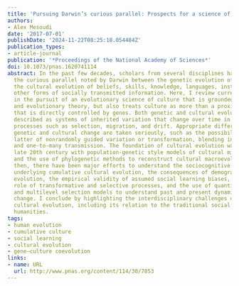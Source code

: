 ```yaml
---
title: 'Pursuing Darwin’s curious parallel: Prospects for a science of cultural evolution'
authors:
- Alex Mesoudi
date: '2017-07-01'
publishDate: '2024-11-22T08:25:18.054484Z'
publication_types:
- article-journal
publication: '*Proceedings of the National Academy of Sciences*'
doi: 10.1073/pnas.1620741114
abstract: In the past few decades, scholars from several disciplines have pursued
  the curious parallel noted by Darwin between the genetic evolution of species and
  the cultural evolution of beliefs, skills, knowledge, languages, institutions, and
  other forms of socially transmitted information. Here, I review current progress
  in the pursuit of an evolutionary science of culture that is grounded in both biological
  and evolutionary theory, but also treats culture as more than a proximate mechanism
  that is directly controlled by genes. Both genetic and cultural evolution can be
  described as systems of inherited variation that change over time in response to
  processes such as selection, migration, and drift. Appropriate differences between
  genetic and cultural change are taken seriously, such as the possibility in the
  latter of nonrandomly guided variation or transformation, blending inheritance,
  and one-to-many transmission. The foundation of cultural evolution was laid in the
  late 20th century with population-genetic style models of cultural microevolution,
  and the use of phylogenetic methods to reconstruct cultural macroevolution. Since
  then, there have been major efforts to understand the sociocognitive mechanisms
  underlying cumulative cultural evolution, the consequences of demography on cultural
  evolution, the empirical validity of assumed social learning biases, the relative
  role of transformative and selective processes, and the use of quantitative phylogenetic
  and multilevel selection models to understand past and present dynamics of society-level
  change. I conclude by highlighting the interdisciplinary challenges of studying
  cultural evolution, including its relation to the traditional social sciences and
  humanities.
tags:
- human evolution
- cumulative culture
- social learning
- cultural evolution
- gene–culture coevolution
links:
- name: URL
  url: http://www.pnas.org/content/114/30/7853
---
```

